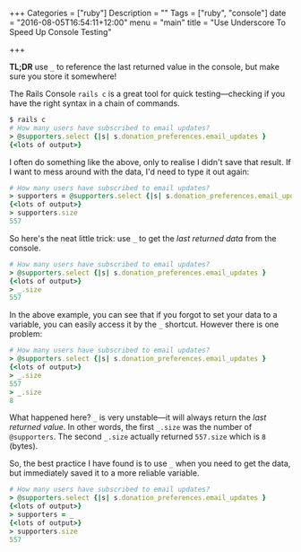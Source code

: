 +++
Categories = ["ruby"]
Description = ""
Tags = ["ruby", "console"]
date = "2016-08-05T16:54:11+12:00"
menu = "main"
title = "Use Underscore To Speed Up Console Testing"

+++

**TL;DR** use `_` to reference the last returned value in the console, but make sure you store it somewhere!

The Rails Console `rails c` is a great tool for quick testing—checking if you have the right syntax in a chain of commands.

```ruby
$ rails c
# How many users have subscribed to email updates?
> @supporters.select {|s| s.donation_preferences.email_updates }
{<lots of output>}
```

I often do something like the above, only to realise I didn't save that result. If I want to mess around with the data, I'd need to type it out again:

```ruby
# How many users have subscribed to email updates?
> supporters = @supporters.select {|s| s.donation_preferences.email_updates }
{<lots of output>}
> supporters.size
557
```

So here's the neat little trick: use `_` to get the _last returned data_ from the console.

```ruby
# How many users have subscribed to email updates?
> @supporters.select {|s| s.donation_preferences.email_updates }
{<lots of output>}
> _.size
557
```

In the above example, you can see that if you forgot to set your data to a variable, you can easily access it by the `_` shortcut. However there is one problem:

```ruby
# How many users have subscribed to email updates?
> @supporters.select {|s| s.donation_preferences.email_updates }
{<lots of output>}
> _.size
557
> _.size
8
```

What happened here? `_` is very unstable—it will always return the _last returned value_. In other words, the first `_.size` was the number of `@supporters`. The second `_.size` actually returned `557.size` which is `8` (bytes).

So, the best practice I have found is to use `_` when you need to get the data, but immediately saved it to a more reliable variable.

```ruby
# How many users have subscribed to email updates?
> @supporters.select {|s| s.donation_preferences.email_updates }
{<lots of output>}
> supporters = _
{<lots of output>}
> supporters.size
557
```
